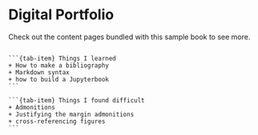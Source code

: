 # Digital Portfolio

Check out the content pages bundled with this sample book to see more.

```{tableofcontents}
```

````{tab-set}
```{tab-item} Things I learned
+ How to make a bibliography
+ Markdown syntax
+ how to build a Jupyterbook
```

```{tab-item} Things I found difficult
+ Admonitions
+ Justifying the margin admonitions
+ cross-referencing figures
```
````